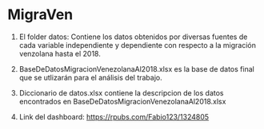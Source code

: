 # MigraVen

1. El folder datos: Contiene los datos obtenidos por diversas fuentes de cada variable independiente y dependiente con respecto a la migración venzolana hasta el 2018. 

2. BaseDeDatosMigracionVenezolanaAl2018.xlsx es la base de datos final que se utlizarán para el análisis del trabajo.

3. Diccionario de datos.xlsx contiene la descripcion de los datos encontrados en BaseDeDatosMigracionVenezolanaAl2018.xlsx

4. Link del dashboard: https://rpubs.com/Fabio123/1324805
